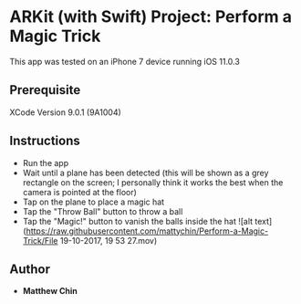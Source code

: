 # ARKit (with Swift) Project: Perform a Magic Trick

This app was tested on an iPhone 7 device running iOS 11.0.3

## Prerequisite

XCode Version 9.0.1 (9A1004)

## Instructions

- Run the app 
- Wait until a plane has been detected (this will be shown as a grey rectangle on the screen; I personally think it works the best when the camera is pointed at the floor)
- Tap on the plane to place a magic hat
- Tap the "Throw Ball" button to throw a ball
- Tap the "Magic!" button to vanish the balls inside the hat 
![alt text](https://raw.githubusercontent.com/mattychin/Perform-a-Magic-Trick/File 19-10-2017, 19 53 27.mov)

## Author
* **Matthew Chin**

